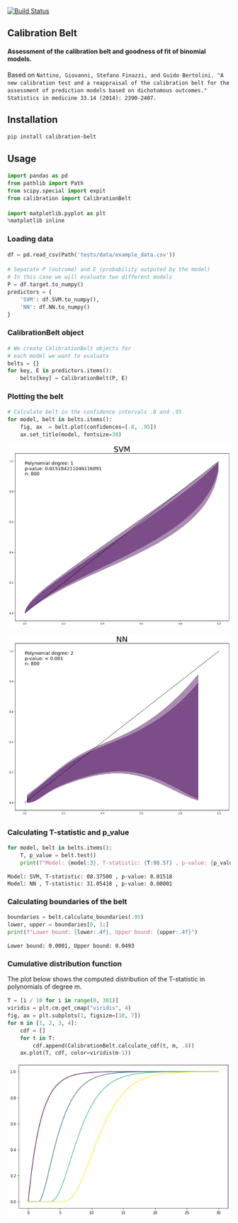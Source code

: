 [![Build Status](https://travis-ci.org/lbulgarelli/calibration.svg?branch=master)](https://travis-ci.org/lbulgarelli/calibration)

## Calibration Belt
#### Assessment of the calibration belt and goodness of fit of binomial models.

Based on `Nattino, Giovanni, Stefano Finazzi, and Guido Bertolini. "A new calibration test and a reappraisal of the calibration belt for the assessment of prediction models based on dichotomous outcomes." Statistics in medicine 33.14 (2014): 2390-2407.`

## Installation

```Shell
pip install calibration-belt
```

## Usage

```python
import pandas as pd
from pathlib import Path
from scipy.special import expit
from calibration import CalibrationBelt

import matplotlib.pyplot as plt
%matplotlib inline  
```

### Loading data


```python
df = pd.read_csv(Path('tests/data/example_data.csv'))

# Separate P (outcome) and E (probability outputed by the model)
# In this case we will evaluate two different models
P = df.target.to_numpy()
predictors = {
    'SVM': df.SVM.to_numpy(),
    'NN': df.NN.to_numpy()
}
```

### CalibrationBelt object


```python
# We create CalibrationBelt objects for 
# each model we want to evaluate
belts = {}
for key, E in predictors.items():
    belts[key] = CalibrationBelt(P, E)
```

### Plotting the belt


```python
# Calculate belt in the confidence intervals .8 and .95
for model, belt in belts.items():
    fig, ax  = belt.plot(confidences=[.8, .95])
    ax.set_title(model, fontsize=30)
```



![png](https://raw.githubusercontent.com/lbulgarelli/calibration/master/output_8_1.png)



![png](https://raw.githubusercontent.com/lbulgarelli/calibration/master/output_8_2.png)


### Calculating T-statistic and p_value


```python
for model, belt in belts.items():
    T, p_value = belt.test()
    print(f"Model: {model:3}, T-statistic: {T:08.5f} , p-value: {p_value:07.5f}")
```

    Model: SVM, T-statistic: 08.37500 , p-value: 0.01518
    Model: NN , T-statistic: 31.05418 , p-value: 0.00001


### Calculating boundaries of the belt


```python
boundaries = belt.calculate_boundaries(.95)
lower, upper = boundaries[0, 1:]
print(f"Lower bound: {lower:.4f}, Upper bound: {upper:.4f}")
```

    Lower bound: 0.0001, Upper bound: 0.0493


### Cumulative distribution function

The plot below shows the computed distribution of the T-statistic in polynomials of degree m.


```python
T = [i / 10 for i in range(0, 301)]
viridis = plt.cm.get_cmap("viridis", 4)
fig, ax = plt.subplots(1, figsize=[10, 7])
for m in [1, 2, 3, 4]:
    cdf = []
    for t in T:
        cdf.append(CalibrationBelt.calculate_cdf(t, m, .8))  
    ax.plot(T, cdf, color=viridis(m-1))
```


![png](https://raw.githubusercontent.com/lbulgarelli/calibration/master/output_14_0.png)
